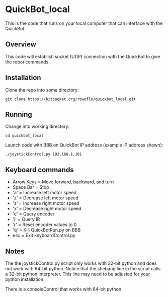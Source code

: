 # QuickBot_local
This is the code that runs on your local computer that can interface with the QuickBot.

## Overview
This code will establish socket (UDP) connection with the QuickBot to give the robot commands.

## Installation
Clone the repo into some directory:

    git clone https://bitbucket.org/rowoflo/quickbot_local.git

## Running
Change into working directory:

    cd quickbot_local

Launch code with BBB on QuickBot IP address (example IP address shown):

    ./joystickControl.py 192.168.1.101

## Keyboard commands

* Arrow Keys = Move forward, backward, and turn
* Space Bar = Stop
* 'a' = Increase left motor speed
* 'z' = Decrease left motor speed
* 's' = Increase right motor speed
* 'x' = Decrease right motor speed
* 'e' = Query encoder
* 'i' = Query IR
* 'r' = Reset encoder values to 0
* 'q' = Kill QuickBotRun.py on BBB
* esc = Exit keyboardControl.py

## Notes
The the joystickControl.py script only works with 32-bit python and does not work with 64-bit python. Notice that the shebang line in the script calls a 32-bit python interpreter. This line may need to be adjusted for your python installation.

There is a consoleControl that works with 64-bit python

